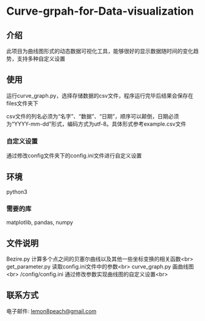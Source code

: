 # Curve-grpah-for-Data-visualization
## 介绍
此项目为曲线图形式的动态数据可视化工具，能够很好的显示数据随时间的变化趋势，支持多种自定义设置
## 使用
运行curve_graph.py，选择存储数据的csv文件，程序运行完毕后结果会保存在files文件夹下

csv文件的列名必须为“名字”、“数据”、“日期”，顺序可以颠倒，日期必须为“YYYY-mm-dd”形式，编码方式为utf-8。具体形式参考example.csv文件
### 自定义设置
通过修改config文件夹下的config.ini文件进行自定义设置

## 环境
python3
### 需要的库
matplotlib, pandas, numpy

## 文件说明
Bezire.py           计算多个点之间的贝塞尔曲线以及其他一些坐标变换的相关函数\<br>
get_parameter.py    读取config.ini文件中的参数\<br>
curve_graph.py      画曲线图\<br>
/config/config.ini  通过修改参数实现曲线图的自定义设置\<br>

## 联系方式
电子邮件: lemon8peach@gmail.com

